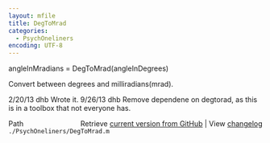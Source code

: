 ```yaml
---
layout: mfile
title: DegToMrad
categories:
  - PsychOneliners
encoding: UTF-8
---
```


angleInMradians = DegToMrad\(angleInDegrees\)

Convert between degrees and milliradians\(mrad\).

2/20/13  dhb  Wrote it.
9/26/13  dhb  Remove dependene on degtorad, as this is in a toolbox
              that not everyone has.


<div class="code_header" style="text-align:right;">
  <span style="float:left;">Path&nbsp;&nbsp;</span> <span class="counter">Retrieve <a href=
  "https://raw.github.com/Psychtoolbox-3/Psychtoolbox-3/beta/./PsychOneliners/DegToMrad.m">current version from GitHub</a> | View <a href=
  "https://github.com/Psychtoolbox-3/Psychtoolbox-3/commits/beta/./PsychOneliners/DegToMrad.m">changelog</a></span>
</div>
<div class="code">
  <code>./PsychOneliners/DegToMrad.m</code>
</div>

